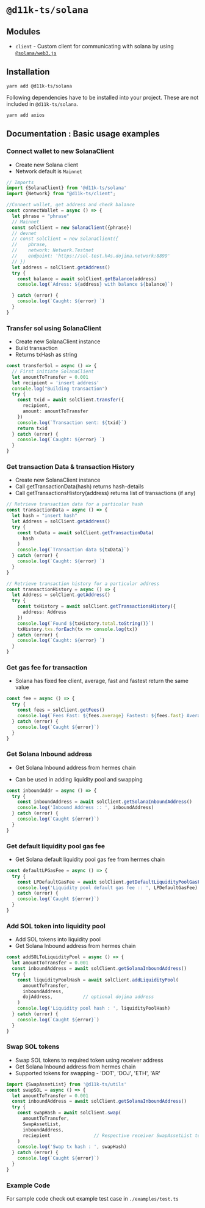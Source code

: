# `@d11k-ts/solana`

## Modules

- `client` - Custom client for communicating with solana by
  using [`@solana/web3.js`](https://github.com/solana-labs/solana-web3.js)

## Installation

```
yarn add @d11k-ts/solana
```

Following dependencies have to be installed into your project. These are not included in `@d11k-ts/solana`.

```
yarn add axios
```

## Documentation : Basic usage examples

### Connect wallet to new SolanaClient

- Create new Solana client
- Network default is `Mainnet`

```ts
// Imports
import {SolanaClient} from '@d11k-ts/solana'
import {Network} from "@d11k-ts/client";

//Connect wallet, get address and check balance 
const connectWallet = async () => {
  let phrase = "phrase"
  // Mainnet
  const solClient = new SolanaClient({phrase})
  // devnet
  // const solClient = new SolanaClient({
  //    phrase, 
  //    network: Network.Testnet
  //    endpoint: 'https://sol-test.h4s.dojima.network:8899'
  // })
  let address = solClient.getAddress()
  try {
    const balance = await solClient.getBalance(address)
    console.log(`Adress: ${address} with balance ${balance}`)

  } catch (error) {
    console.log(`Caught: ${error} `)
  }
}
```

### Transfer sol using SolanaClient

- Create new SolanaClient instance
- Build transaction
- Returns txHash as string

```ts
const transferSol = async () => {
  // First initiate SolanaClient
  let amountToTransfer = 0.001
  let recipient = 'insert address'
  console.log("Building transaction")
  try {
    const txid = await solClient.transfer({
      recipient,
      amount: amountToTransfer
    })
    console.log(`Transaction sent: ${txid}`)
    return txid
  } catch (error) {
    console.log(`Caught: ${error} `)
  }
}
```

### Get transaction Data & transaction History

- Create new SolanaClient instance
- Call getTransactionData(hash) returns hash-details
- Call getTransactionsHistory(address) returns list of transactions (if any)

```ts
// Retrieve transaction data for a particular hash
const transactionData = async () => {
  let hash = "insert hash"
  let Address = solClient.getAddress()
  try {
    const txData = await solClient.getTransactionData(
      hash
    )
    console.log(`Transaction data ${txData}`)
  } catch (error) {
    console.log(`Caught: ${error} `)
  }
}

// Retrieve transaction history for a particular address
const transactionHistory = async () => {
  let Address = solClient.getAddress()
  try {
    const txHistory = await solClient.getTransactionsHistory({
      address: Address
    })
    console.log(`Found ${txHistory.total.toString()}`)
    txHistory.txs.forEach(tx => console.log(tx))
  } catch (error) {
    console.log(`Caught: ${error} `)
  }
}
```

### Get gas fee for transaction

- Solana has fixed fee client, average, fast and fastest return the same value

```ts
const fee = async () => {
  try {
    const fees = solClient.getFees()
    console.log(`Fees Fast: ${fees.average} Fastest: ${fees.fast} Average: ${fees.slow}`)
  } catch (error) {
    console.log(`Caught ${error}`)
  }
}
```

### Get Solana Inbound address

- Get Solana Inbound address from hermes chain

- Can be used in adding liquidity pool and swapping

```ts
const inboundAddr = async () => {
  try {
    const inboundAddress = await solClient.getSolanaInboundAddress()
    console.log('Inbound Address :: ', inboundAddress)
  } catch (error) {
    console.log(`Caught ${error}`)
  }
}
```

### Get default liquidity pool gas fee

- Get Solana default liquidity pool gas fee from hermes chain

```ts
const defaultLPGasFee = async () => {
  try {
    const LPDefaultGasFee = await solClient.getDefaultLiquidityPoolGasFee()
    console.log('Liquidity pool default gas fee :: ', LPDefaultGasFee)
  } catch (error) {
    console.log(`Caught ${error}`)
  }
}
```

### Add SOL token into liquidity pool

- Add SOL tokens into liquidity pool
- Get Solana Inbound address from hermes chain

```ts
const addSOLToLiquidityPool = async () => {
  let amountToTransfer = 0.001
  const inboundAddress = await solClient.getSolanaInboundAddress()
  try {
    const liquidityPoolHash = await solClient.addLiquidityPool(
      amountToTransfer,
      inboundAddress,
      dojAddress,           // optional dojima address
    )
    console.log('Liquidity pool hash : ', liquidityPoolHash)
  } catch (error) {
    console.log(`Caught ${error}`)
  }
}
```

### Swap SOL tokens

- Swap SOL tokens to required token using receiver address
- Get Solana Inbound address from hermes chain
- Supported tokens for swapping - 'DOT', 'DOJ', 'ETH', 'AR'

```ts
import {SwapAssetList} from '@d11k-ts/utils'
const swapSOL = async () => {
  let amountToTransfer = 0.001
  const inboundAddress = await solClient.getSolanaInboundAddress()
  try {
    const swapHash = await solClient.swap(
      amountToTransfer,
      SwapAssetList,
      inboundAddress,
      reciepient                // Respective receiver SwapAssetList token address
    )
    console.log('Swap tx hash : ', swapHash)
  } catch (error) {
    console.log(`Caught ${error}`)
  }
}
```

### Example Code

For sample code check out example test case in `./examples/test.ts`